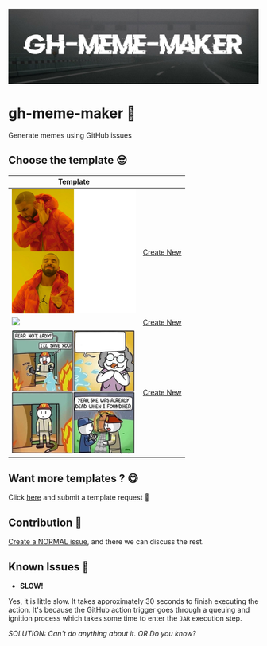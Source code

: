 ![](cover.jpeg)

# gh-meme-maker 🤡

Generate memes using GitHub issues

## Choose the template 😎

| Template                                                                                                               	|                                                                                                                                                               	|
|------------------------------------------------------------------------------------------------------------------------	|---------------------------------------------------------------------------------------------------------------------------------------------------------------	|
| <img src="https://raw.githubusercontent.com/theapache64/gh-meme-maker/master/template_images/drake.jpg" height="250"/> 	| [Create New](https://github.com/theapache64/gh-meme-maker/issues/new?assignees=theapache64-bot&labels=drake-meme%2C+meme&template=drake-meme.md&title=Drake+Meme) 	|
| <img src="https://raw.githubusercontent.com/theapache64/gh-meme-maker/master/template_images/mask.jpg" height="250"/> 	| [Create New](https://github.com/theapache64/gh-meme-maker/issues/new?assignees=theapache64-bot&labels=mask-meme%2C+meme&template=mask-meme.md&title=Mask+Meme) 	|
| <img src="https://raw.githubusercontent.com/theapache64/gh-meme-maker/master/template_images/fireman_burns.jpg" height="250"/> 	| [Create New](https://github.com/theapache64/gh-meme-maker/issues/new?assignees=theapache64-bot&labels=fireman-burns-meme%2C+meme&template=fireman-burns-meme.md&title=Fireman+Burns+Meme) 	|

## Want more templates ? 😋

Click [here](https://github.com/theapache64/gh-meme-maker/issues/new?labels=template-request) and submit a template request 🤗

## Contribution 🤲

[Create a NORMAL issue](https://github.com/theapache64/gh-meme-maker/issues/new), and there we can discuss the rest. 

## Known Issues 🐞

- **SLOW!**

Yes, it is little slow. It takes approximately 30 seconds to finish executing the action.
It's because the GitHub action trigger goes through a queuing and ignition process which takes some time to enter the `JAR` execution step. 

*SOLUTION: Can't do anything about it. OR Do you know?*
